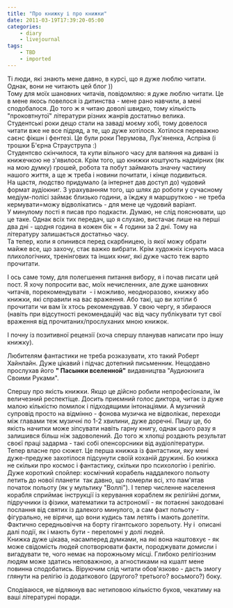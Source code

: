 ```yaml
---
title: "Про книжку і про книжки"
date: 2011-03-19T17:39:20-05:00
categories:
    - diary
    - livejournal
tags:
    - TBD
    - imported
---
```


Ті люди, які знають мене давно, в курсі, що я дуже люблю читати. Однак, вони не читають цей блог ))  
Тому для моїх шановних читачів, повідомляю: я дуже люблю читати. Це в мене якось повелося із дитинства - мене рано навчили, а мені сподобалося. До того ж я читаю доволі швидко, тому кількість "проковтнутої" літератури різних жанрів достатньо велика.  
Студентські роки дещо стали на заваді моєму хобі, тому довелося читати вже не все підряд, а те, що дуже хотілося. Хотілося переважно саєнс фікшн і фентезі. Це були роки Перумова, Лук'яненка, Аспріна (і трошки Б'єрна Страуструпа :)  
Студентсво скінчилося, та купи вільного часу для валяння на дивані із книжечкою не з'явилося. Крім того, що книжки коштують надмірних (як на мою думку) грошей, робота та побут займають значну частину нашого життя, а ще ж треба і новини почитати, і кінце подивиться.   
На щастя, людство придумало (а інтернет дав доступ до) чудовий формат аудіокниг. З урахуванням того, що шлях до роботи у сучасному медіум-полісі займає близько години, а їжджу я маршруткою - не треба кермувати=можу відволікатись - для мене це чудовий варіант.  
У минулому пості я писав про подкасти. Думаю, не слід пояснювати, що це таке. Однак всіх тих передач, що я слухаю, вистачає лише на перші два дні - щодня година в кожен бік = 4 години за 2 дні. Тому на літературу залишається достатньо часу.  
Та тепер, коли я опинився перед скарбницею, із якої можу обрати майже все, що захочу, стає важко вибрати. Крім художніх існують маса плихологічних, тренінгових та інших книг, які дуже часто теж варто прочитати.  
  
І ось саме тому, для полегшення питання вибору, я і почав писати цей пост. Я хочу попросити вас, моїх нечисленних, але дуже шановних читачів, порекомендувати  \- і можливо, неодноразово, книжку або книжки, які справили на вас враження. Або такі, що ви хотіли б прочитати чи вам їх хтось рекомендував. У свою чергу, я збираюся (навіть при відсутності рекомендацій) час від часу публікувати тут свої враження від прочитаних/прослуханих мною книжок.  
  
І почну із позитивної рецензії (хоча спершу планував написати про іншу книжку).

Любителям фантастики не треба розказувати, хто такий Роберт Хайнлайн. Дуже цікавий і підчас дотепний письменник. Нещодавно прослухав його **" Пасынки вселенной"** видавництва "Аудиокнига Своими Руками". 

Спершу про якість книжки. Якщо це дійсно робили непрофесіонали, їм величезний респектіще. Досить приємний голос диктора, читає із дуже малою кількістю помилок і підходящими інтонаціями. А музичний супровід просто на відмінно - фонова музичка не відволікає, переходи між главами теж музичні по 1-2 хвилини, дуже доречні. Пишу це, бо якість начитки може зіпсувати навіть гарну книгу, однак цього разу я залишився більш ніж задоволений. До того ж хлопці роздають результат своєї праці задарма - такі собі опенсорсники від аудіолітератури.  
Тепер власне про сюжет. Це перша книжка із фантастики, яку мені дуже-предуже захотілося підсунути своїй коханій дружині. Бо книжка не скільки про космос і фантастику, скільки про психологію і релігію. Дуже короткий спойлер: космічний корабель наддалекого польоту летить до нової планети  так давно, що померли всі, хто пам'ятав початок польоту (як у мультику "Воллі"). І тепер численне населення корабля сприймає інструкції із керування кораблем як релігійні догми, підручники із фізики, математики та астрономії - як потаєнні закодовані послання від святих із далекого минулого, а сам факт польоту - фігурально, не вірячи, що вони кудись там летять і мають долетіти. Фактично середньовіччя на борту гігантського зорельоту. Ну і  описані далі події, як і мають бути - переломні у долі людей.   
Книжка дуже цікава, насамперед думками, на які вона наштовхує - як може свідомість людей спотворювати факти, породжувати домисли і вигадувати те, чого немає на порожньому місці. Глибоко релігіозним людям може здатись неповажною, а агностиками на кшалт мене повинна сподобатись. Віруючим слід читати обов'язково - дасть змогу глянути на релігію із додаткового (другого? третього? восьмого?) боку.  
  
Сподіваюся, не відлякнув вас нетиповою кількістю буков, чекатиму на ваші літературні поради.